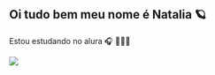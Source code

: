 ## Oi tudo bem meu nome é Natalia 🪐 ##
Estou estudando no alura 🎧
🐬🪻🌌









![](https://media.tenor.com/LslZDAlFd7MAAAAC/rocksideroad-snowball.gif)
